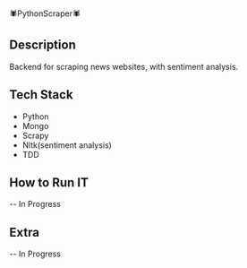 :spider:PythonScraper:spider:

## Description

Backend for scraping news websites, with sentiment analysis.

## Tech Stack

- Python
- Mongo
- Scrapy
- Nltk(sentiment analysis)
- TDD

## How to Run IT
-- In Progress
## Extra
-- In Progress
